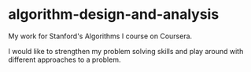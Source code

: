 algorithm-design-and-analysis
=============================

My work for Stanford's Algorithms I course on Coursera.

I would like to strengthen my problem solving skills and play around with different approaches to a problem.
